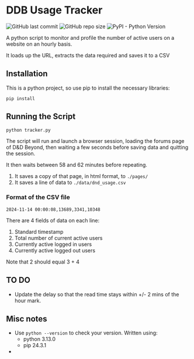 # DDB Usage Tracker

![GitHub last commit](https://img.shields.io/github/last-commit/FaithLilley/DDB-usage-monitor?style=plastic&logo=github) ![GitHub repo size](https://img.shields.io/github/repo-size/FaithLilley/DDB-usage-monitor?style=plastic) ![PyPI - Python Version](https://img.shields.io/pypi/pyversions/playwright?style=plastic)



A python script to monitor and profile the number of active users on a website on an hourly basis.

It loads up the URL, extracts the data required and saves it to a CSV

## Installation

This is a python project, so use pip to install the necessary libraries:

`pip install`

## Running the Script

`python tracker.py`

The script will run and launch a browser session, loading the forums page of D&D Beyond, then waiting a few seconds before saving data and quitting the session.

It then waits between 58 and 62 minutes before repeating.

1. It saves a copy of that page, in html format, to `./pages/`
2. It saves a line of data to `./data/dnd_usage.csv`

### Format of the CSV file

`2024-11-14 00:00:08,13689,3341,10348`

There are 4 fields of data on each line:

1. Standard timestamp
2. Total number of current active users
3. Currently active logged in users
4. Currently active logged out users

Note that 2 should equal 3 + 4

## TO DO

- Update the delay so that the read time stays within +/- 2 mins of the hour mark.

## Misc notes

- Use `python --version` to check your version. Written using:
  - python 3.13.0
  - pip 24.3.1
- 